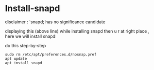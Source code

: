 # Install-snapd
disclaimer : 'snapd; has no significance candidate

displaying this (above line) while installing snapd then u r at right place , here we will install snapd 

do this step-by-step
```
sudo rm /etc/apt/preferences.d/nosnap.pref
apt update
apt install snapd
``` 
